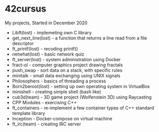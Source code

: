 # 42cursus
My projects, Started in December 2020

- Libft(lost) - implemeting own C library
- get_next_line(lost) - a function that returns a line read from a file descriptor
- ft_printf(lost) - recoding printf()
- netwhat(lost) - basic network quiz 
- ft_server(lost) - system administration using Docker
- fract-ol - computer graphics project drawing fractals 
- push_swap - sort data on a stack, with specific rules
- minitalk - small data exchanging using UNIX signals
- Philosophers - basics of threading a process
- Born2beroot(lost) - setting up own operating system in VirtualBox
- minishell - creating simple shell (bash like)
- cub3d(team) - 3D game project (Wolfenstein 3D) using Raycasting
- CPP Modules - exercising C++
- ft_containers - re-implement a few container types of C++ standard template library
- Inception - Docker-compose on virtual machine 
- ft_irc(team) - creating IRC server
